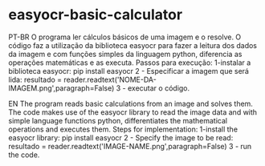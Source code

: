 # easyocr-basic-calculator
PT-BR
O programa ler cálculos básicos de uma imagem e o resolve.
O código faz a utilização da biblioteca easyocr para fazer a leitura  dos dados da imagem e com funções simples da linguagem
python, diferencia as operações matemáticas e as executa.
Passos para execução:
1-instalar a biblioteca easyocr:
 pip install easyocr
2 - Especificar a imagem que será lida:
 resultado = reader.readtext('NOME-DA-IMAGEM.png',paragraph=False)
3 - executar o código.

EN
The program reads basic calculations from an image and solves them.
The code makes use of the easyocr library to read the image data and with simple language functions
python, differentiates the mathematical operations and executes them.
Steps for implementation:
1-install the easyocr library:
  pip install easyocr
2 - Specify the image to be read:
 resultado = reader.readtext('IMAGE-NAME.png',paragraph=False)
3 - run the code.

